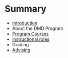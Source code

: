 # Summary

* [Introduction](README.md)
* About the DMD Program
* [Program Courses](program-courses.md)
* [Instructional roles](instructional-roles.md)
* Grading
* [Advising](advising.md)

